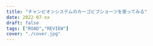 ```yaml
---
title: "チャンピオンシステムのカーゴビブショーツを使ってみる"
date: 2022-07-xx
draft: false
tags: ["ROAD","REVIEW"]
cover: "./cover.jpg"
---
```

